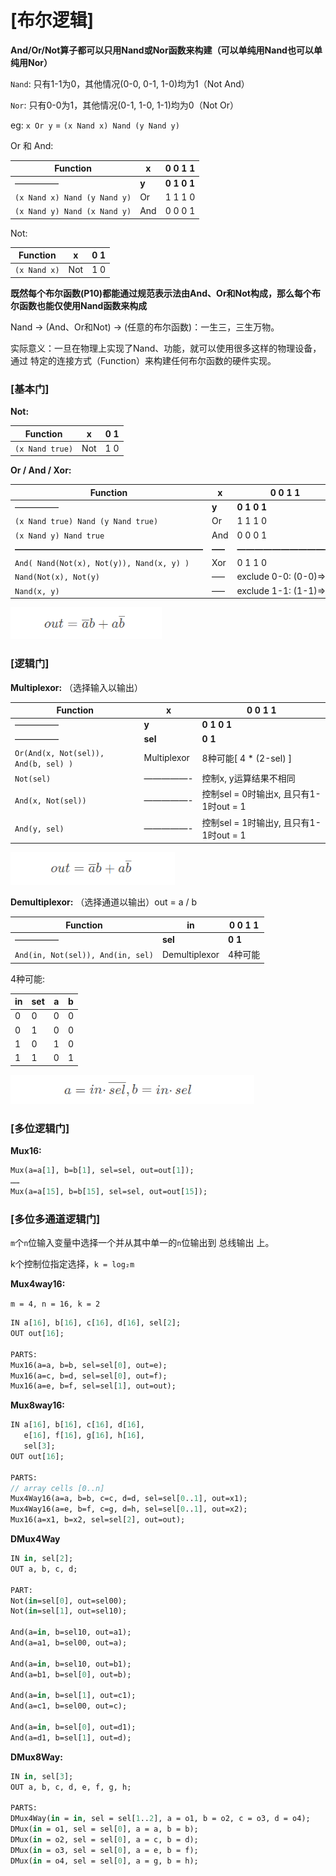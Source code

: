 # [布尔逻辑]

**And/Or/Not算子都可以只用Nand或Nor函数来构建（可以单纯用Nand也可以单纯用Nor）**

`Nand`: 只有1-1为0，其他情况(0-0, 0-1, 1-0)均为1（Not And）

`Nor`:   只有0-0为1，其他情况(0-1, 1-0, 1-1)均为0（Not Or）

eg: `x Or y` = `(x Nand x) Nand (y Nand y)`

Or 和 And:

| Function                     | x     | 0           0           1           1     |
| ---------------------------- | ----- | ----------------------------------------- |
| —————                        | **y** | **0           1           0           1** |
| `(x Nand x) Nand (y Nand y)` | Or    | 1           1           1           0     |
| `(x Nand y) Nand (x Nand y)` | And   | 0           0           0           1     |

 Not:

| Function     | x    | 0           1 |
| ------------ | ---- | ------------- |
| `(x Nand x)` | Not  | 1           0 |



**既然每个布尔函数(P10)都能通过规范表示法由And、Or和Not构成，那么每个布尔函数也能仅使用Nand函数来构成**

Nand -> (And、Or和Not) -> (任意的布尔函数)：一生三，三生万物。

实际意义：一旦在物理上实现了Nand、功能，就可以使用很多这样的物理设备，通过 特定的连接方式（Function）来构建任何布尔函数的硬件实现。



### [基本门]

**Not:** 

| Function        | x    | 0           1 |
| --------------- | ---- | ------------- |
| `(x Nand true)` | Not  | 1           0 |

**Or / And / Xor:** 

| Function                                  | x      | 0           0           1           1     |
| ----------------------------------------- | ------ | ----------------------------------------- |
| —————                                     | **y**  | **0           1           0           1** |
| `(x Nand true) Nand (y Nand true)`        | Or     | 1           1           1           0     |
| `(x Nand y) Nand true`                    | And    | 0           0           0           1     |
| **—————————————————————–**                | **—–** | **———————————**                           |
| `And( Nand(Not(x), Not(y)), Nand(x, y) )` | Xor    | 0           1           1           0     |
| `Nand(Not(x), Not(y)`                     | —–     | exclude 0-0: (0-0)=>0                     |
| `Nand(x, y)`                              | —–     | exclude 1-1: (1-1)=>0                     |

<img src="C1-布尔逻辑.assets/image-20200815164208033.png" alt="image-20200815164208033" style="zoom:80%;" />



### [逻辑门]

**Multiplexor:** （选择输入以输出）

| Function                             | x           | 0           0           1           1     |
| ------------------------------------ | ----------- | ----------------------------------------- |
| —————                                | **y**       | **0           1           0           1** |
| —————                                | **sel**     | **0           1**                         |
| `Or(And(x, Not(sel)), And(b, sel) )` | Multiplexor | 8种可能[ 4 * (2-sel) ]                    |
| `Not(sel)`                           | —————-      | 控制x, y运算结果不相同                    |
| `And(x, Not(sel))`                   | —————-      | 控制sel = 0时输出x, 且只有1-1时out = 1    |
| `And(y, sel)`                        | —————-      | 控制sel = 1时输出y, 且只有1-1时out = 1    |

<img src="C1-布尔逻辑.assets/image-20200815164106954.png" alt="image-20200815164106954" style="zoom: 80%;" />

**Demultiplexor:** （选择通道以输出）out = a / b

| Function                          | in            | 0           0           1           1 |
| --------------------------------- | ------------- | ------------------------------------- |
| —————                             | **sel**       | **0           1**                     |
| `And(in, Not(sel)), And(in, sel)` | Demultiplexor | 4种可能                               |

4种可能: 

| in   | set  | a    | b    |
| ---- | ---- | ---- | ---- |
| 0    | 0    | 0    | 0    |
| 0    | 1    | 0    | 0    |
| 1    | 0    | 1    | 0    |
| 1    | 1    | 0    | 1    |

<img src="C1-布尔逻辑.assets/image-20200815171440597.png" alt="image-20200815171440597" style="zoom:80%;" />



### [多位逻辑门]

**Mux16:** 

```haxe
Mux(a=a[1], b=b[1], sel=sel, out=out[1]); 
…… 
Mux(a=a[15], b=b[15], sel=sel, out=out[15]);
```



### [多位多通道逻辑门]

`m`个`n`位输入变量中选择一个并从其中单一的`n`位输出到 总线输出 上。

k个控制位指定选择，`k = log₂m`

**Mux4way16:** 

`m = 4, n = 16, k = 2`

```haxe
IN a[16], b[16], c[16], d[16], sel[2];
OUT out[16];

PARTS:
Mux16(a=a, b=b, sel=sel[0], out=e);
Mux16(a=c, b=d, sel=sel[0], out=f);
Mux16(a=e, b=f, sel=sel[1], out=out);
```



**Mux8way16:** 

```haxe
IN a[16], b[16], c[16], d[16],
   e[16], f[16], g[16], h[16],
   sel[3];
OUT out[16];

PARTS:
// array cells [0..n]
Mux4Way16(a=a, b=b, c=c, d=d, sel=sel[0..1], out=x1);
Mux4Way16(a=e, b=f, c=g, d=h, sel=sel[0..1], out=x2);
Mux16(a=x1, b=x2, sel=sel[2], out=out);
```



**DMux4Way**

```haxe
IN in, sel[2];
OUT a, b, c, d;

PART:
Not(in=sel[0], out=sel00);
Not(in=sel[1], out=sel10);

And(a=in, b=sel10, out=a1);
And(a=a1, b=sel00, out=a);

And(a=in, b=sel10, out=b1);
And(a=b1, b=sel[0], out=b);

And(a=in, b=sel[1], out=c1);
And(a=c1, b=sel00, out=c);

And(a=in, b=sel[0], out=d1);
And(a=d1, b=sel[1], out=d);
```



**DMux8Way:** 

```haxe
IN in, sel[3];
OUT a, b, c, d, e, f, g, h;

PARTS:
DMux4Way(in = in, sel = sel[1..2], a = o1, b = o2, c = o3, d = o4);
DMux(in = o1, sel = sel[0], a = a, b = b);
DMux(in = o2, sel = sel[0], a = c, b = d);
DMux(in = o3, sel = sel[0], a = e, b = f);
DMux(in = o4, sel = sel[0], a = g, b = h);
```

